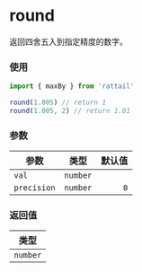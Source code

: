 # round

返回四舍五入到指定精度的数字。

### 使用

```ts
import { maxBy } from 'rattail'

round(1.005) // return 1
round(1.005, 2) // return 1.01
```

### 参数

| 参数        |   类型   | 默认值 |
| ----------- | :------: | -----: |
| `val`       | `number` |        |
| `precision` | `number` |    `0` |

### 返回值

|   类型   |
| :------: |
| `number` |
